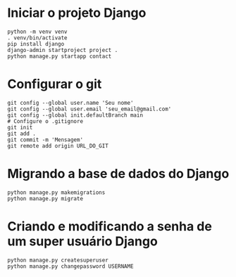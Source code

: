 # Iniciar o projeto Django

```
python -m venv venv
. venv/bin/activate
pip install django
django-admin startproject project .
python manage.py startapp contact
```

# Configurar o git

```
git config --global user.name 'Seu nome'
git config --global user.email 'seu_email@gmail.com'
git config --global init.defaultBranch main
# Configure o .gitignore
git init
git add .
git commit -m 'Mensagem'
git remote add origin URL_DO_GIT
```

# Migrando a base de dados do Django

    python manage.py makemigrations
    python manage.py migrate


# Criando e modificando a senha de um super usuário Django

    python manage.py createsuperuser
    python manage.py changepassword USERNAME